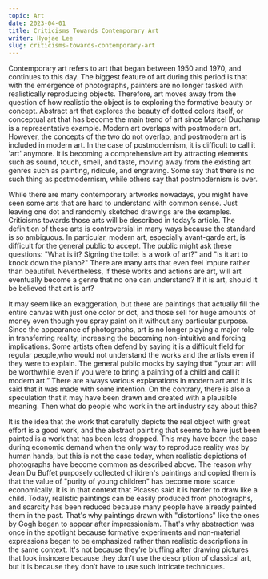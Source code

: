 ```yaml
---
topic: Art
date: 2023-04-01
title: Criticisms Towards Contemporary Art
writer: Hyojae Lee
slug: criticisms-towards-contemporary-art
---
```

Contemporary art refers to art that began between 1950 and 1970, and continues to this day. The biggest feature of art during this period is that with the emergence of photographs, painters are no longer tasked with realistically reproducing objects. Therefore, art moves away from the question of how realistic the object is to exploring the formative beauty or concept. Abstract art that explores the beauty of dotted colors itself, or conceptual art that has become the main trend of art since Marcel Duchamp is a representative example. Modern art overlaps with postmodern art. However, the concepts of the two do not overlap, and postmodern art is included in modern art. In the case of postmodernism, it is difficult to call it 'art' anymore. It is becoming a comprehensive art by attracting elements such as sound, touch, smell, and taste, moving away from the existing art genres such as painting, ridicule, and engraving. Some say that there is no such thing as postmodernism, while others say that postmodernism is over. 

While there are many contemporary artworks nowadays, you might have seen some arts that are hard to understand with common sense. Just leaving one dot and randomly sketched drawings are the examples. Criticisms towards those arts will be described in today’s article. The definition of these arts is controversial in many ways because the standard is so ambiguous. In particular, modern art, especially avant-garde art, is difficult for the general public to accept. The public might ask these questions:  "What is it? Signing the toilet is a work of art?" and "Is it art to knock down the piano?" There are many arts that even feel impure rather than beautiful. Nevertheless, if these works and actions are art, will art eventually become a genre that no one can understand? If it is art, should it be believed that art is art?

It may seem like an exaggeration, but there are paintings that actually fill the entire canvas with just one color or dot, and those sell for huge amounts of money even though you spray paint on it without any particular purpose. Since the appearance of photographs, art is no longer playing a major role in transferring reality, increasing the becoming non-intuitive and forcing implications. Some artists often defend by saying it is a difficult field for regular people,who would not understand the  works and the artists even if they were to explain. The general public mocks by saying  that "your art will be worthwhile even if you were to bring a painting  of a child and call it modern art.” There are always various explanations in modern art and it is said that it was made with some intention. On the contrary, there is also a speculation that it may have been drawn and created with a plausible meaning. Then what do people who work in the art industry say about this?

It is the idea that the work that carefully depicts the real object with great effort is a good work, and the abstract painting that seems to have just been painted is a work that has been less dropped. This may have been the case during economic demand when the only way to reproduce reality was by human hands, but this is not the case today, when realistic depictions of photographs have become common as described above. The reason why Jean Du Buffet purposely collected children's paintings and copied them is that the value of "purity of young children" has become more scarce economically. It is in that context that Picasso said it is harder to draw like a child. Today, realistic paintings can be easily produced from photographs, and scarcity has been reduced because many people have already painted them in the past. That's why paintings drawn with "distortions" like the ones by Gogh began to appear after impressionism. That's why abstraction was once in the spotlight because formative experiments and non-material expressions began to be emphasized rather than realistic descriptions in the same context. It's not because they’re bluffing after drawing pictures that look insincere because they don’t use the description of classical art, but it is because they don’t have to use such intricate techniques.